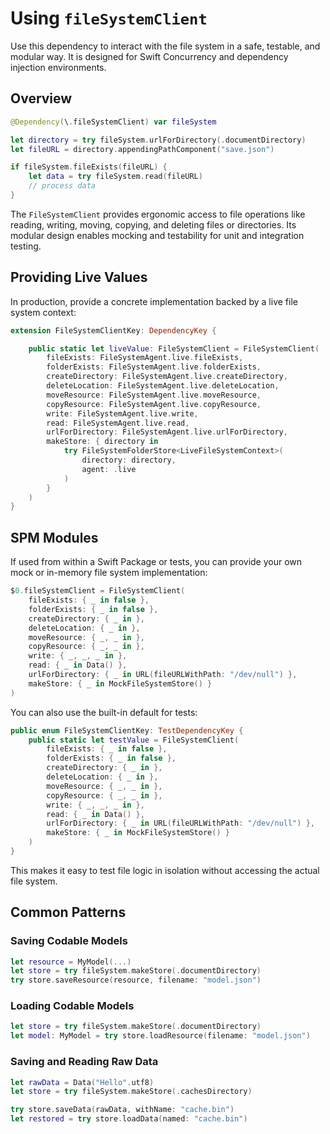 # Using `fileSystemClient`

Use this dependency to interact with the file system in a safe, testable, and modular way. It is designed for Swift Concurrency and dependency injection environments.

## Overview

```swift
@Dependency(\.fileSystemClient) var fileSystem

let directory = try fileSystem.urlForDirectory(.documentDirectory)
let fileURL = directory.appendingPathComponent("save.json")

if fileSystem.fileExists(fileURL) {
    let data = try fileSystem.read(fileURL)
    // process data
}
```

The `FileSystemClient` provides ergonomic access to file operations like reading, writing, moving, copying, and deleting files or directories. Its modular design enables mocking and testability for unit and integration testing.

## Providing Live Values

In production, provide a concrete implementation backed by a live file system context:

```swift
extension FileSystemClientKey: DependencyKey {

    public static let liveValue: FileSystemClient = FileSystemClient(
        fileExists: FileSystemAgent.live.fileExists,
        folderExists: FileSystemAgent.live.folderExists,
        createDirectory: FileSystemAgent.live.createDirectory,
        deleteLocation: FileSystemAgent.live.deleteLocation,
        moveResource: FileSystemAgent.live.moveResource,
        copyResource: FileSystemAgent.live.copyResource,
        write: FileSystemAgent.live.write,
        read: FileSystemAgent.live.read,
        urlForDirectory: FileSystemAgent.live.urlForDirectory,
        makeStore: { directory in
            try FileSystemFolderStore<LiveFileSystemContext>(
                directory: directory,
                agent: .live
            )
        }
    )
}
```

## SPM Modules

If used from within a Swift Package or tests, you can provide your own mock or in-memory file system implementation:

```swift
$0.fileSystemClient = FileSystemClient(
    fileExists: { _ in false },
    folderExists: { _ in false },
    createDirectory: { _ in },
    deleteLocation: { _ in },
    moveResource: { _, _ in },
    copyResource: { _, _ in },
    write: { _, _, _ in },
    read: { _ in Data() },
    urlForDirectory: { _ in URL(fileURLWithPath: "/dev/null") },
    makeStore: { _ in MockFileSystemStore() }
)
```

You can also use the built-in default for tests:

```swift
public enum FileSystemClientKey: TestDependencyKey {
    public static let testValue = FileSystemClient(
        fileExists: { _ in false },
        folderExists: { _ in false },
        createDirectory: { _ in },
        deleteLocation: { _ in },
        moveResource: { _, _ in },
        copyResource: { _, _ in },
        write: { _, _, _ in },
        read: { _ in Data() },
        urlForDirectory: { _ in URL(fileURLWithPath: "/dev/null") },
        makeStore: { _ in MockFileSystemStore() }
    )
}
```

This makes it easy to test file logic in isolation without accessing the actual file system.

## Common Patterns

### Saving Codable Models

```swift
let resource = MyModel(...)
let store = try fileSystem.makeStore(.documentDirectory)
try store.saveResource(resource, filename: "model.json")
```

### Loading Codable Models

```swift
let store = try fileSystem.makeStore(.documentDirectory)
let model: MyModel = try store.loadResource(filename: "model.json")
```

### Saving and Reading Raw Data

```swift
let rawData = Data("Hello".utf8)
let store = try fileSystem.makeStore(.cachesDirectory)

try store.saveData(rawData, withName: "cache.bin")
let restored = try store.loadData(named: "cache.bin")
```
